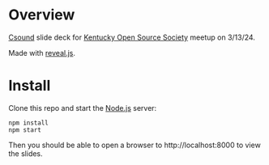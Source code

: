# Overview
[Csound](https://csound.com) slide deck for [Kentucky Open Source Society](https://kyoss.dev/) meetup on 3/13/24.

Made with [reveal.js](https://revealjs.com/).

# Install
Clone this repo and start the [Node.js](https://nodejs.org/) server:
```
npm install
npm start
```

Then you should be able to open a browser to http://localhost:8000 to view the slides.
